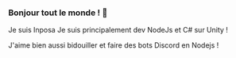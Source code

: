 ### Bonjour tout le monde ! 👋

Je suis Inposa
Je suis principalement dev NodeJs et C# sur Unity ! 

J'aime bien aussi bidouiller et faire des bots Discord en Nodejs !

<!--
**Inposa/Inposa** is a ✨ _special_ ✨ repository because its `README.md` (this file) appears on your GitHub profile.

Here are some ideas to get you started:

- 🔭 I’m currently working on ...
- 🌱 I’m currently learning ...
- 👯 I’m looking to collaborate on ...
- 🤔 I’m looking for help with ...
- 💬 Ask me about ...
- 📫 How to reach me: ...
- 😄 Pronouns: ...
- ⚡ Fun fact: ...
-->
